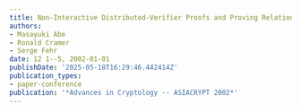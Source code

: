 ```yaml
---
title: Non-Interactive Distributed-Verifier Proofs and Proving Relations among Commitments
authors:
- Masayuki Abe
- Ronald Cramer
- Serge Fehr
date: 12 1--5, 2002-01-01
publishDate: '2025-05-18T16:29:46.442414Z'
publication_types:
- paper-conference
publication: '*Advances in Cryptology -- ASIACRYPT 2002*'
---
```

